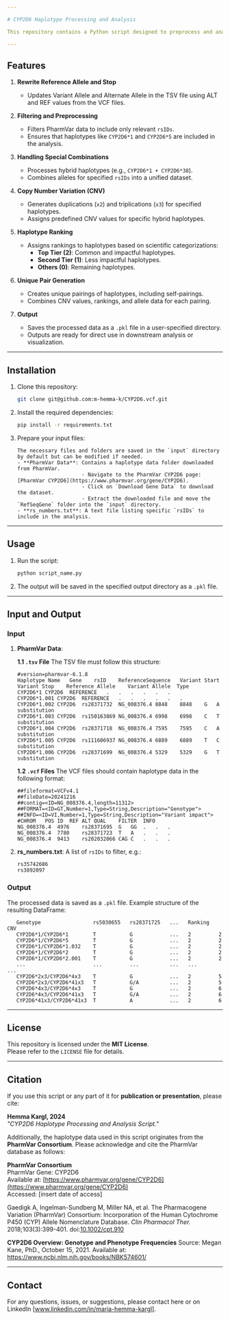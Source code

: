 ```yaml
---

# CYP2D6 Haplotype Processing and Analysis

This repository contains a Python script designed to preprocess and analyze haplotype data, specifically focusing on the **CYP2D6 gene**. The script provides an efficient workflow for filtering, combining, and analyzing haplotypes, enabling researchers to study copy number variations (CNV), hybrid genes, and rankings of CYP2D6 haplotypes. The final processed data is output as a **Pandas DataFrame** and saved in a `.pkl` format for further analysis.

---
```


## Features

1. **Rewrite Reference Allele and Stop**
   - Updates Variant Allele and Alternate Allele in the TSV file using ALT and REF values from the VCF files.

2. **Filtering and Preprocessing**  
   - Filters PharmVar data to include only relevant `rsIDs`.
   - Ensures that haplotypes like `CYP2D6*1` and `CYP2D6*5` are included in the analysis.

3. **Handling Special Combinations**  
   - Processes hybrid haplotypes (e.g., `CYP2D6*1 + CYP2D6*38`).
   - Combines alleles for specified `rsIDs` into a unified dataset.

4. **Copy Number Variation (CNV)**  
   - Generates duplications (`x2`) and triplications (`x3`) for specified haplotypes.
   - Assigns predefined CNV values for specific hybrid haplotypes.

5. **Haplotype Ranking**  
   - Assigns rankings to haplotypes based on scientific categorizations:
     - **Top Tier (2)**: Common and impactful haplotypes.
     - **Second Tier (1)**: Less impactful haplotypes.
     - **Others (0)**: Remaining haplotypes.

6. **Unique Pair Generation**  
   - Creates unique pairings of haplotypes, including self-pairings.
   - Combines CNV values, rankings, and allele data for each pairing.

7. **Output**  
   - Saves the processed data as a `.pkl` file in a user-specified directory.
   - Outputs are ready for direct use in downstream analysis or visualization.

---

## Installation

1. Clone this repository:
   ```bash
   git clone git@github.com:m-hemma-k/CYP2D6.vcf.git
   ```

2. Install the required dependencies:
   ```bash
   pip install -r requirements.txt
   ```

3. Prepare your input files:
   ```
   The necessary files and folders are saved in the `input` directory by default but can be modified if needed.
   - **PharmVar Data**: Contains a haplotype data folder downloaded from PharmVar.
                        - Navigate to the PharmVar CYP2D6 page: [PharmVar CYP2D6](https://www.pharmvar.org/gene/CYP2D6).
                        - Click on `Download Gene Data` to download the dataset.
                        - Extract the downloaded file and move the `RefSeqGene` folder into the `input` directory.
   - **rs_numbers.txt**: A text file listing specific `rsIDs` to include in the analysis.
   ```

---

## Usage

1. Run the script:
   ```bash
   python script_name.py
   ```

2. The output will be saved in the specified output directory as a `.pkl` file.

---

## Input and Output

### Input
1. **PharmVar Data**:

   **1.1 `.tsv` File**
   The TSV file must follow this structure:
   ```
   #version=pharmvar-6.1.8
   Haplotype Name	Gene	rsID	ReferenceSequence	Variant Start	Variant Stop	Reference Allele	Variant Allele	Type
   CYP2D6*1	CYP2D6	REFERENCE	.	.	.	.	.	.
   CYP2D6*1.001	CYP2D6	REFERENCE	.	.	.	.	.	.
   CYP2D6*1.002	CYP2D6	rs28371732	NG_008376.4	8848	8848	G	A	substitution
   CYP2D6*1.003	CYP2D6	rs150163869	NG_008376.4	6998	6998	C	T	substitution
   CYP2D6*1.004	CYP2D6	rs28371718	NG_008376.4	7595	7595	C	A	substitution
   CYP2D6*1.005	CYP2D6	rs111606937	NG_008376.4	6889	6889	T	C	substitution
   CYP2D6*1.006	CYP2D6	rs28371699	NG_008376.4	5329	5329	G	T	substitution
   ```

   **1.2 `.vcf` Files**
   The VCF files should contain haplotype data in the following format:
   ```
   ##fileformat=VCFv4.1
   ##fileDate=20241216
   ##contig=<ID=NG_008376.4,length=11312>
   ##FORMAT=<ID=GT,Number=1,Type=String,Description="Genotype">
   ##INFO=<ID=VI,Number=1,Type=String,Description="Variant impact">
   #CHROM	POS	ID	REF	ALT	QUAL	FILTER	INFO
   NG_008376.4	4976	rs28371695	G	GG	.	.	.
   NG_008376.4	7780	rs28371723	T	A	.	.	.
   NG_008376.4	9413	rs202032066	CAG	C	.	.	.
   ```

3. **rs_numbers.txt**: A list of `rsIDs` to filter, e.g.:
   ```
   rs35742686
   rs3892097
   ```

### Output
The processed data is saved as a `.pkl` file. Example structure of the resulting DataFrame:
```
   Genotype                 rs5030655   rs28371725   ...   Ranking   CNV
   CYP2D6*1/CYP2D6*1        T           G            ...   2         2
   CYP2D6*1/CYP2D6*5        T           G            ...   2         2
   CYP2D6*1/CYP2D6*1.032    T           G            ...   2         2
   CYP2D6*1/CYP2D6*2        T           G            ...   2         2
   CYP2D6*1/CYP2D6*2.001    T           G            ...   2         2
   ...                      ...         ...          ...   ...       ...
   CYP2D6*2x3/CYP2D6*4x3    T           G            ...   2         5
   CYP2D6*2x3/CYP2D6*41x3   T           G/A          ...   2         5
   CYP2D6*4x3/CYP2D6*4x3    T           G            ...   2         6
   CYP2D6*4x3/CYP2D6*41x3   T           G/A          ...   2         6
   CYP2D6*41x3/CYP2D6*41x3  T           A            ...   2         6

```

---

## License

This repository is licensed under the **MIT License**.  
Please refer to the `LICENSE` file for details.

---

## Citation
If you use this script or any part of it for **publication or presentation**, please cite:

**Hemma Kargl, 2024**  
*"CYP2D6 Haplotype Processing and Analysis Script."*

Additionally, the haplotype data used in this script originates from the **PharmVar Consortium**. Please acknowledge and cite the PharmVar database as follows:

**PharmVar Consortium**  
PharmVar Gene: CYP2D6  
Available at: [https://www.pharmvar.org/gene/CYP2D6](https://www.pharmvar.org/gene/CYP2D6)  
Accessed: [insert date of access]
 
Gaedigk A, Ingelman-Sundberg M, Miller NA, et al. The Pharmacogene Variation (PharmVar) Consortium: Incorporation of the Human Cytochrome P450 (CYP) Allele Nomenclature Database. *Clin Pharmacol Ther.* 2018;103(3):399-401. doi:[10.1002/cpt.910](https://doi.org/10.1002/cpt.910)

**CYP2D6 Overview: Genotype and Phenotype Frequencies**
Source: Megan Kane, PhD., October 15, 2021.
Available at: https://www.ncbi.nlm.nih.gov/books/NBK574601/

---

## Contact

For any questions, issues, or suggestions, please contact here or on LinkedIn [www.linkedin.com/in/maria-hemma-kargl].